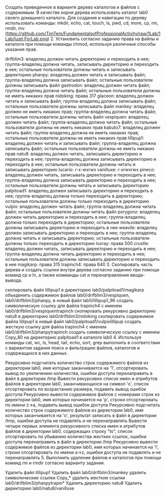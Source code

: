  Создать приведенное в варианте дерево каталогов и файлов с содержимым. В качестве корня дерева использовать каталог lab0 своего домашнего каталога. Для создания и навигации по дереву использовать команды: mkdir, echo, cat, touch, ls, pwd, cd, more, cp, rm, rmdir, mv.
(https://github.com/TimTem/FundamentalsofProfessionalActivity/raw/1Lab/1Lab/Iustr.ForLab.png)
2. Установить согласно заданию права на файлы и каталоги при помощи команды chmod, используя различные способы указания прав.

drifblim3: владелец должен читать директорию и переходить в нее; группа-владелец должна читать, записывать директорию и переходить в нее; остальные пользователи должны читать и записывать директорию
phanpy: владелец должен читать и записывать файл; группа-владелец должна записывать файл; остальные пользователи должны записывать файл
gastrodon: владелец должен читать файл; группа-владелец должна читать файл; остальные пользователи должны не иметь никаких прав
nidoking: права 317
glaceon: владелец должен читать и записывать файл; группа-владелец должна записывать файл; остальные пользователи должны записывать файл
mankey: владелец должен не иметь никаких прав; группа-владелец должна читать файл; остальные пользователи должны читать файл
vespiquen: владелец должен читать файл; группа-владелец должна читать файл; остальные пользователи должны не иметь никаких прав
kabuto7: владелец должен читать файл; группа-владелец должна не иметь никаких прав; остальные пользователи должны не иметь никаких прав
lillipup1: владелец должен читать и записывать файл; группа-владелец должна записывать файл; остальные пользователи должны не иметь никаких прав
natu8: владелец должен читать, записывать директорию и переходить в нее; группа-владелец должна записывать директорию и переходить в нее; остальные пользователи должны читать и записывать директорию
lucario: r-x-wxrwx
vanilluxe: r-xrwxrwx
pineco: владелец должен читать, записывать директорию и переходить в нее; группа-владелец должна записывать директорию и переходить в нее; остальные пользователи должны читать и записывать директорию
palpitoad1: владелец должен записывать директорию и переходить в нее; группа-владелец должна только переходить в директорию; остальные пользователи должны только переходить в директорию
vulpix: владелец должен читать файл; группа-владелец должна читать файл; остальные пользователи должны читать файл
porygonz: владелец должен читать директорию и переходить в нее; группа-владелец должна только переходить в директорию; остальные пользователи должны записывать директорию и переходить в нее
weavile: владелец должен записывать директорию и переходить в нее; группа-владелец должна читать и записывать директорию; остальные пользователи должны только переходить в директорию
luxray: права 500
crustle: владелец должен читать, записывать директорию и переходить в нее; группа-владелец должна читать директорию и переходить в нее; остальные пользователи должны записывать директорию и переходить в нее
magikarp: права 315
trapinch4: права 640
3. Скопировать часть дерева и создать ссылки внутри дерева согласно заданию при помощи команд cp и ln, а также комманды cat и перенаправления ввода-вывода.

скопировать файл lillipup1 в директорию lab0/palpitoad1/magikarp
объеденить содержимое файлов lab0/drifblim3/vespiquen, lab0/drifblim3/phanpy, в новый файл lab0/lillipup1_96
cоздать символическую ссылку для файла trapinch4 с именем lab0/drifblim3/vespiquentrapinch
скопировать рекурсивно директорию natu8 в директорию lab0/drifblim3/nidoking
скопировать содержимое файла lillipup1 в новый файл lab0/palpitoad1/vulpixlillipup
cоздать жесткую ссылку для файла trapinch4 с именем lab0/drifblim3/phanpytrapinch
создать символическую ссылку c именем Copy_80 на директорию palpitoad1 в каталоге lab0
4. Используя команды cat, wc, ls, head, tail, echo, sort, grep выполнить в соответствии с вариантом задания поиск и фильтрацию файлов, каталогов и содержащихся в них данных.

Рекурсивно подсчитать количество строк содержимого файлов из директории lab0, имя которых заканчивается на '1', отсортировать вывод по увеличению количества, ошибки доступа перенаправить в файл в директории /tmp
Вывести рекурсивно список имен и атрибутов файлов в директории lab0, заканчивающихся на символ 'o', список отсортировать по возрастанию размера, подавить вывод ошибок доступа
Рекурсивно вывести содержимое файлов с номерами строк из директории lab0, имя которых начинается на 'p', строки отсортировать по имени z->a, подавить вывод ошибок доступа
Рекурсивно подсчитать количество строк содержимого файлов из директории lab0, имя которых заканчивается на 'o', результат записать в файл в директории /tmp, ошибки доступа не подавлять и не перенаправлять
Вывести четыре первых элемента рекурсивного списка имен и атрибутов файлов в директории lab0, содержащих строку "to", список отсортировать по убыванию количества жестких ссылок, ошибки доступа перенаправить в файл в директории /tmp
Рекурсивно вывести содержимое файлов из директории lab0, имя которых начинается на 'l', строки отсортировать по имени a->z, ошибки доступа не подавлять и не перенаправлять
5. Выполнить удаление файлов и каталогов при помощи команд rm и rmdir согласно варианту задания.

Удалить файл lillipup1
Удалить файл lab0/drifblim3/mankey
удалить символические ссылки Copy_*
удалить жесткие ссылки lab0/drifblim3/phanpytrapin*
Удалить директорию natu8
Удалить директорию lab0/natu8/vanilluxe
